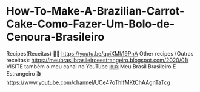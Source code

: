 # How-To-Make-A-Brazilian-Carrot-Cake-Como-Fazer-Um-Bolo-de-Cenoura-Brasileiro

Recipes(Receitas) 👩‍🍳
https://youtu.be/qoiXMk19PnA
Other recipes (Outras receitas): https://meubrasilbrasileiroeestrangeiro.blogspot.com/2020/01/
VISITE também o meu canal no YouTube 🇧🇷 Meu Brasil Brasileiro E Estrangeiro 🎬
https://www.youtube.com/channel/UCe47oThIfMKtChAAgnTaTcg
